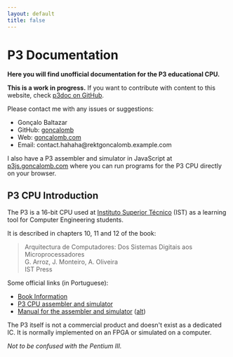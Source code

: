 ```yaml
---
layout: default
title: false
---
```


# P3 Documentation #

**Here you will find unofficial documentation for the P3 educational CPU.**

**This is a work in progress.** If you want to contribute with content to this website, check [p3doc on GitHub](https://github.com/goncalomb/p3doc).

Please contact me with any issues or suggestions:

 * Gonçalo Baltazar
 * GitHub: [goncalomb](https://github.com/goncalomb)
 * Web: [goncalomb.com](https://goncalomb.com/)
 * Email: contact<span class="hidden">.hahaha</span>@<span class="hidden">rekt</span>goncalomb<span class="hidden">.example</span>.com

<p class="info-box">I also have a P3 assembler and simulator in JavaScript at <a class="alert-link" href="http://p3js.goncalomb.com/">p3js.goncalomb.com</a> where you can run programs for the P3 CPU directly on your browser.</p>

## P3 CPU Introduction ##

The P3 is a 16-bit CPU used at [Instituto Superior Técnico](https://tecnico.ulisboa.pt/en/) (IST) as a learning tool for Computer Engineering students.

It is described in chapters 10, 11 and 12 of the book:

> Arquitectura de Computadores: Dos Sistemas Digitais aos Microprocessadores  
> G. Arroz, J. Monteiro, A. Oliveira  
> IST Press

Some official links (in Portuguese):

 * [Book Information](http://algos.inesc-id.pt/arq-comp/)
 * [P3 CPU assembler and simulator](http://algos.inesc-id.pt/arq-comp/?Material_Did%C3%A1tico___Processador_P3)
 * [Manual for the assembler and simulator](https://fenix.tecnico.ulisboa.pt/downloadFile/3779579934970/Manual_P3.pdf) ([alt](https://fenix.tecnico.ulisboa.pt/downloadFile/3779573897310/Manual_P3.pdf))

The P3 itself is not a commercial product and doesn't exist as a dedicated IC. It is normally implemented on an FPGA or simulated on a computer.

_Not to be confused with the Pentium III._
